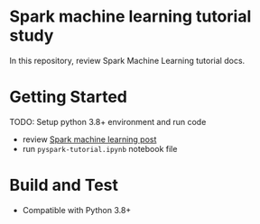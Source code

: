 # Spark machine learning tutorial study
In this repository, review Spark Machine Learning tutorial docs.

# Getting Started
TODO: Setup python 3.8+ environment and run code
- review [Spark machine learning post](https://www.sqler.com/board_MachineLearning_AI_tip_lecture/1102607)
- run `pyspark-tutorial.ipynb` notebook file

# Build and Test
- Compatible with Python 3.8+